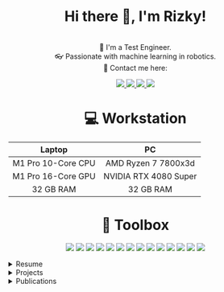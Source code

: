 
<h1 align="center">
    Hi there 👋, I'm Rizky!
</h1>
<p align="center">
<br> 💼 I'm a Test Engineer.
<br> 👓 Passionate with machine learning in robotics.
<br> 💬 Contact me here: 
<p align="center">
<a href="mailto:personal@rizkydiprasetya.com">
    <img src="https://img.shields.io/badge/ProtonMail-8B89CC?style=for-the-badge&logo=protonmail&logoColor=white" />
</a>
<a href="https://discord.gg/MzuTS3w6AR">
    <img src="https://img.shields.io/badge/Discord-7289DA?style=for-the-badge&logo=discord&logoColor=white" />
</a>
<a href="https://www.linkedin.com/in/mochammad-rizky-diprasetya/">
    <img src="https://img.shields.io/badge/linkedin-%230077B5.svg?&style=for-the-badge&logo=linkedin&logoColor=white" />
</a>
<a href="https://www.researchgate.net/profile/Mochammad-Rizky-Diprasetya">
    <img src="https://img.shields.io/badge/ResearchGate-00CCBB?style=for-the-badge&logo=ResearchGate&logoColor=white" />
</a>
</p>
</p>

<h1 align="center">
	💻 Workstation
</h1>

<div align="center">
<table>
<thead align="center">
	<tr>
		<th>Laptop</th>
		<th>PC</th>
	</tr>
</thead>
<tbody align="center">
	<tr>
		<td>M1 Pro 10-Core CPU</td>
		<td>AMD Ryzen 7 7800x3d</td>
	</tr>
	<tr>
		<td>M1 Pro 16-Core GPU</td>
		<td>NVIDIA RTX 4080 Super</td>
	</tr>
	<tr>
		<td>32 GB RAM</td>
		<td>32 GB RAM</td>
	</tr>
</tbody>
</table>
</div>

<h1 align="center">
	🧰 Toolbox
</h1>

<p align="center">
<img src="https://img.shields.io/badge/Visual%20Studio%20Code-0078d7.svg?style=for-the-badge&logo=visual-studio-code&logoColor=white">
<img src="https://img.shields.io/badge/Linux-FCC624?style=for-the-badge&logo=linux&logoColor=black">
<img src="https://img.shields.io/badge/github-%23121011.svg?style=for-the-badge&logo=github&logoColor=white">
<img src="https://img.shields.io/badge/ros-%230A0FF9.svg?style=for-the-badge&logo=ros&logoColor=white">
<img src="https://img.shields.io/badge/python-3670A0?style=for-the-badge&logo=python&logoColor=ffdd54">
<img src="https://img.shields.io/badge/PyTorch-%23EE4C2C.svg?style=for-the-badge&logo=PyTorch&logoColor=white">
<img src="https://img.shields.io/badge/c++-%2300599C.svg?style=for-the-badge&logo=c%2B%2B&logoColor=white">
<img src="https://img.shields.io/badge/-RaspberryPi-C51A4A?style=for-the-badge&logo=Raspberry-Pi">
<img src="https://img.shields.io/badge/docker-%230db7ed.svg?style=for-the-badge&logo=docker&logoColor=white">
<img src="https://img.shields.io/badge/MQTT-6c2cc7?style=for-the-badge&logo=eclipsemosquitto&logoColor=white">
<img src="https://img.shields.io/badge/mysql-%2300f.svg?style=for-the-badge&logo=mysql&logoColor=white">
<img src="https://img.shields.io/badge/sqlite-%2307405e.svg?style=for-the-badge&logo=sqlite&logoColor=white">
<img src="https://img.shields.io/badge/OPCUA-00a2ff?style=for-the-badge">
<img src="https://img.shields.io/badge/blender-%23F5792A.svg?style=for-the-badge&logo=blender&logoColor=white">
</p>

<details>
<summary>Resume</summary>
	<h2 align="center">
    	Education 🎓
    </h2>
    <ul>
    	<li><b>Fachhochschule Südwestfalen</b>
        <br>Master of Science (M.Sc.), System Engineering and Engineering Management
        <br><i>2016 - 2017</i>
	<li><b>Swiss German University</b>
        <br>Bachelor of Engineering (B.Eng.), Mechatronic
        <br><i>2011 - 2015</i>
    </ul>
    <h2 align="center">
    	Work Experience 🏣
    </h2>
    <ul>
	<li><b>Delta Energy Systems (Germany) GmbH</b>
        <br>Test Engineer
        <br><i>Oct 2023 - Now</i></li>
    	<li><b>Fachhochschule Südwestfalen</b>
        <br>Research Assistant
        <br><i>Jan 2020 - Sep 2023</i></li>
        <li><b>Fachhochschule Bielefeld</b>
        <br>Research Assistant
        <br><i>Nov 2018 - Dec 2019</i></li>
        <li><b>Fachhochschule Südwestfalen</b>
        <br>Laboratory Assistant
        <br><i>Nov 2017 - Aug 2018</i></li>
    </ul>
</details>
<details>
<summary>Projects</summary>
	<h2 align="center">
    	Project 💻
    </h2>
	<ul>
    	<li><b>MLPro - A Synoptic Framework for Standardized Machine Learning Tasks in Python</b>
        <br><i>Mar 2021 - now</i>
        <br>The project description can be found <a href="https://github.com/fhswf/MLPro">here</a>
        <br>
        	<img src="https://img.shields.io/badge/python-3670A0?style=for-the-badge&logo=python&logoColor=ffdd54">
            <img src="https://img.shields.io/badge/github-%23121011.svg?style=for-the-badge&logo=github&logoColor=white">
        </li>
	<li><b>Implementation of Path Planning for Robot Welding Station</b>
        <br><i>July 2022 - Sep 2023</i>
	<br>The methodologies are published <a href="https://www.researchgate.net/publication/369927628_Integration_of_ABB_Robot_Manipulators_and_Robot_Operating_System_for_Industrial_Automation">here</a>
        <br>
        	<img src="https://img.shields.io/badge/python-3670A0?style=for-the-badge&logo=python&logoColor=ffdd54">
            <img src="https://img.shields.io/badge/ros-%230A0FF9.svg?style=for-the-badge&logo=ros&logoColor=white">
		<img src="https://img.shields.io/badge/OPCUA-00a2ff?style=for-the-badge">
		<img src="https://img.shields.io/badge/docker-%230db7ed.svg?style=for-the-badge&logo=docker&logoColor=white">
        </li>
	<li><b>Chess Engine with Robot Manipulator</b>
        <br><i>January 2023 - now</i>
        <br>
        	<img src="https://img.shields.io/badge/python-3670A0?style=for-the-badge&logo=python&logoColor=ffdd54">
        </li>
        <li><b>Remote Condition Monitoring for Pump</b>
        <br><i>Oct 2020 - Sep 2021</i>
        <br>The project description can be found <a href="https://www.hn-nrw.de/mehr-transparenz-fuer-die-pumpe/">here</a>
        <br>
        	<img src="https://img.shields.io/badge/python-3670A0?style=for-the-badge&logo=python&logoColor=ffdd54">
            <img src="https://img.shields.io/badge/sqlite-%2307405e.svg?style=for-the-badge&logo=sqlite&logoColor=white">
            <img src="https://img.shields.io/badge/-RaspberryPi-C51A4A?style=for-the-badge&logo=Raspberry-Pi">
        </li>
    	<li><b>Cloud based Fault Detection on Automation System</b>
        <br><i>Mar 2018 - May 2018</i>
        <br>The publication of this project can be found <a href="https://ieeexplore.ieee.org/document/8471970">here</a>
        <br>
        	<img src="https://img.shields.io/badge/python-3670A0?style=for-the-badge&logo=python&logoColor=ffdd54">
            <img src="https://img.shields.io/badge/flask-%23000.svg?style=for-the-badge&logo=flask&logoColor=white">
            <img src="https://img.shields.io/badge/DigitalOcean-%230167ff.svg?style=for-the-badge&logo=digitalOcean&logoColor=white">
            <img src="https://img.shields.io/badge/MQTT-6c2cc7?style=for-the-badge&logo=eclipsemosquitto&logoColor=white">
            <img src="https://img.shields.io/badge/mysql-%2300f.svg?style=for-the-badge&logo=mysql&logoColor=white">
            <img src="https://img.shields.io/badge/OPCUA-00a2ff?style=for-the-badge">
        </li>
        <li><b>Robot Operating System (ROS) based Mobile Robot</b>
        <br><i>Apr 2017 - Aug 2018</i>
        <br>The Robot Operating System (ROS) was installed on Raspberry-Pi. LIDAR Laser scanner was used to scan the environment around the robot. Embedded motor controllers were used to control the motor and it communicate with the Raspberry-Pi through RS232
        <br>
        	<img src="https://img.shields.io/badge/ros-%230A0FF9.svg?style=for-the-badge&logo=ros&logoColor=white">
        	<img src="https://img.shields.io/badge/python-3670A0?style=for-the-badge&logo=python&logoColor=ffdd54">
            <img src="https://img.shields.io/badge/c++-%2300599C.svg?style=for-the-badge&logo=c%2B%2B&logoColor=white">
            <img src="https://img.shields.io/badge/-RaspberryPi-C51A4A?style=for-the-badge&logo=Raspberry-Pi">
        </li>
    </ul>
</details>
<details>
<summary>Publications</summary>
	<h2 align="center">
    	Publication 📚
    </h2>
	<ul>
	<li><b>Integration of ABB Robot Manipulators and Robot Operating System for Industrial Automation</b>
        <br><i>M. R. Diprasetya, S. Yuwono, M. Löppenberg and A. Schwung, “Integration of ABB Robot Manipulators and Robot Operating System for Industrial Automation,” INDIN, Accepted 2023</i>
        <br><a href="https://www.researchgate.net/publication/369927628_Integration_of_ABB_Robot_Manipulators_and_Robot_Operating_System_for_Industrial_Automation">See publication</a>
        </li>
	<li><b>MLPro-MPPS—A high-performance simulation framework for customizable production systems</b>
        <br><i>S. Yuwono, M. Löppenberg, D. Arend, M. R. Diprasetya and A. Schwung, “MLPro-MPPS—A high-performance simulation framework for customizable production systems,” Software Impacts, 2023, doi: 10.1016/j.simpa.2023.100509.</i>
        <br><a href="https://www.softwareimpacts.com/article/S2665-9638(23)00046-5/fulltext">See publication</a>
        </li>
	<li><b>MLPro 1.0 - Standardized reinforcement learning and game theory in Python</b>
        <br><i>D. Arend, S. Yuwono, M. R. Diprasetya and A. Schwung, “MLPro 1.0 - Standardized reinforcement learning
and game theory in Python,” Machine Learning with Applications, 2022, doi: 10.1016/j.mlwa.2022.100341.</i>
        <br><a href="https://www.sciencedirect.com/science/article/pii/S2666827022000482">See publication</a>
        </li>
	<li><b>MLPro–An integrative middleware framework for standardized machine learning tasks in Python</b>
        <br><i>D. Arend, M. R. Diprasetya, S. Yuwono and A. Schwung, “MLPro–An integrative middleware framework for standardized machine learning tasks in Python,” Software Impacts, 2022, doi: 10.1016/j.simpa.2022.100421.</i>
        <br><a href="https://www.softwareimpacts.com/article/S2665-9638(22)00105-1/fulltext">See publication</a>
        </li>
	</li>
	<li><b>Homogeneous Transformation Matrix Based Neural Network for Model Based Reinforcement Learning on Robot Manipulator</b>
        <br><i>M. R. Diprasetya and A. Schwung, "Homogeneous Transformation Matrix Based Neural Network for Model Based Reinforcement Learning on Robot Manipulator," 2022 IEEE International Conference on Industrial Technology (ICIT), Shanghai, China, 2022, pp. 1-6, doi: 10.1109/ICIT48603.2022.10002834.</i>
        <br><a href="https://ieeexplore.ieee.org/document/10002834">See publication</a>
        </li>
    	<li><b>Monitoring and Forecasting of Air Emissions with IoT Measuring Stations and a SaaS Cloud Application</b>
        <br><i>F. A. N., M. T. Ibrahim, R. M. Diprasetya, O. O. Flores and A. Schwung, "Monitoring and Forecasting of Air Emissions with IoT Measuring Stations and a SaaS Cloud Application," 2020 2nd International Conference on Societal Automation (SA), 2021, pp. 1-6, doi: 10.1109/SA51175.2021.9507127.</i>
        <br><a href="https://ieeexplore.ieee.org/document/9507127">See publication</a>
        </li>
        <li><b>Fault Detection Assessment using an extended FMEA and a Rule-based Expert System</b>
        <br><i>F. Arévalo, C. Tito, M. R. Diprasetya and A. Schwung, "Fault Detection Assessment using an extended FMEA and a Rule-based Expert System," 2019 IEEE 17th International Conference on Industrial Informatics (INDIN), 2019, pp. 740-745, doi: 10.1109/INDIN41052.2019.8972299.</i>
        <br><a href="https://ieeexplore.ieee.org/document/8972299">See publication</a>
        </li>
        <li><b>A Cloud-based Architecture for Condition Monitoring based on Machine Learning</b>
        <br><i>F. Arévalo, M. R. Diprasetya and A. Schwung, "A Cloud-based Architecture for Condition Monitoring based on Machine Learning," 2018 IEEE 16th International Conference on Industrial Informatics (INDIN), 2018, pp. 163-168, doi: 10.1109/INDIN.2018.8471970.</i>
        <br><a href="https://ieeexplore.ieee.org/document/8471970">See publication</a>
        </li>
    </ul>
</details>
